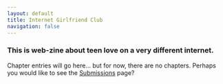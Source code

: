 ```yaml
---
layout: default
title: Internet Girlfriend Club
navigation: false
---
```


### This is web-zine about teen love on a very different internet.

Chapter entries will go here... but for now, there are no chapters. Perhaps you would like to see the <a href="/cfp">Submissions</a> page?
